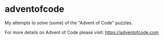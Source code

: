 # adventofcode
My attempts to solve (some) of the "Advent of Code" puzzles.

For more details on Advent of Code please visit:
https://adventofcode.com
